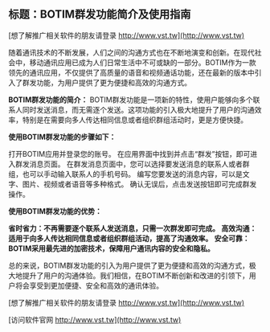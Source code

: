 ## **标题：BOTIM群发功能简介及使用指南**

[想了解推广相关软件的朋友请登录 http://www.vst.tw](http://www.vst.tw)

随着通讯技术的不断发展，人们之间的沟通方式也在不断地演变和创新。在现代社会中，移动通讯应用已成为人们日常生活中不可或缺的一部分。BOTIM作为一款领先的通讯应用，不仅提供了高质量的语音和视频通话功能，还在最新的版本中引入了群发功能，为用户提供了更为便捷和高效的沟通方式。

**BOTIM群发功能的简介：**
BOTIM群发功能是一项新的特性，使用户能够向多个联系人同时发送消息，而无需逐个发送。这项功能的引入极大地提升了用户的沟通效率，特别是在需要向多人传达相同信息或者组织群组活动时，更是方便快捷。

**使用BOTIM群发功能的步骤如下：**

打开BOTIM应用并登录您的账号。
在应用界面中找到并点击“群发”按钮，即可进入群发消息页面。
在群发消息页面中，您可以选择要发送消息的联系人或者群组，也可以手动输入联系人的手机号码。
编写您要发送的消息内容，可以是文字、图片、视频或者语音等多种格式。
确认无误后，点击发送按钮即可完成群发操作。

**使用BOTIM群发功能的优势：**

**省时省力：不再需要逐个联系人发送消息，只需一次群发即可完成。**
**高效沟通：适用于向多人传达相同信息或者组织群组活动，提高了沟通效率。**
**安全可靠：BOTIM采用最先进的加密技术，保障用户通讯内容的安全和隐私。**

总的来说，BOTIM群发功能的引入为用户提供了更为便捷和高效的沟通方式，极大地提升了用户的沟通体验。我们相信，在BOTIM不断创新和改进的引领下，用户将会享受到更加便捷、安全和高效的通讯体验。

[想了解推广相关软件的朋友请登录 http://www.vst.tw](http://www.vst.tw)


[访问软件官网 http://www.vst.tw](http://www.vst.tw)
